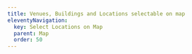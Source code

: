 ```yaml
---
title: Venues, Buildings and Locations selectable on map
eleventyNavigation:
  key: Select Locations on Map
  parent: Map
  order: 50
---
```

